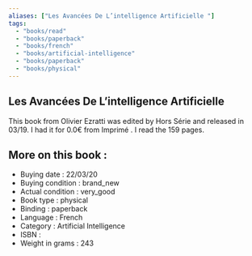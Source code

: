 ```yaml
---
aliases: ["Les Avancées De L’intelligence Artificielle "] 
tags: 
  - "books/read" 
  - "books/paperback" 
  - "books/french"
  - "books/artificial-intelligence"
  - "books/paperback"
  - "books/physical"
---
```



## Les Avancées De L’intelligence Artificielle 
This book from Olivier Ezratti was edited by Hors Série  and released in 03/19. I had it for 0.0€ from Imprimé . I read the 159 pages.

## More on this book :
- Buying date : 22/03/20
- Buying condition : brand_new
- Actual condition : very_good
- Book type : physical
- Binding : paperback
- Language : French
- Category : Artificial Intelligence
- ISBN : 
- Weight in grams : 243
